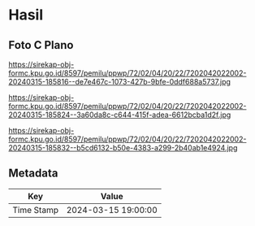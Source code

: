 # Hasil

## Foto C Plano

https://sirekap-obj-formc.kpu.go.id/8597/pemilu/ppwp/72/02/04/20/22/7202042022002-20240315-185816--de7e467c-1073-427b-9bfe-0ddf688a5737.jpg

https://sirekap-obj-formc.kpu.go.id/8597/pemilu/ppwp/72/02/04/20/22/7202042022002-20240315-185824--3a60da8c-c644-415f-adea-6612bcba1d2f.jpg

https://sirekap-obj-formc.kpu.go.id/8597/pemilu/ppwp/72/02/04/20/22/7202042022002-20240315-185832--b5cd6132-b50e-4383-a299-2b40ab1e4924.jpg


## Metadata

| Key        | Value               |
| ---------- | ------------------- |
| Time Stamp | 2024-03-15 19:00:00 |



